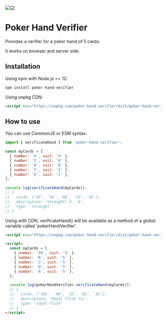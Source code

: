 [![CI](https://github.com/Hdoc1509/poker-hand-verifier/actions/workflows/ci.yml/badge.svg?branch=master)](https://github.com/Hdoc1509/poker-hand-verifier/actions/workflows/ci.yml)

# Poker Hand Verifier

Provides a verifier for a poker hand of 5 cards.

It works on browser and server side.

## Installation

Using npm with Node.js >= 12:

```sh
npm install poker-hand-verifier
```

Using unpkg CDN:

```html
<script src="https://unpkg.com/poker-hand-verifier/dist/poker-hand-verifier.min.js"></script>
```

## How to use

You can use CommonJS or ESM syntax.

```js
import { verificateHand } from 'poker-hand-verifier';

const myCards = [
  { number: '4', suit: 'S' },
  { number: '5', suit: 'H' },
  { number: '8', suit: 'D' },
  { number: '7', suit: 'S' },
  { number: '6', suit: 'C' },
];

console.log(verificateHand(myCards));
// {
//   cards: ['4S', '5H', '8D', '7S', '6C'],
//   description: 'Straight: 4 - 8',
//   type: 'straight'
// }
```

Using with CDN, verificateHand() will be available as a method of a global variable called 'pokerHandVerifier'.

```html
<script src="https://unpkg.com/poker-hand-verifier/dist/poker-hand-verifier.min.js"></script>

<script>
  const myCards = [
    { number: '10', suit: 'S' },
    { number: 'K', suit: 'S' },
    { number: 'J', suit: 'S' },
    { number: 'Q', suit: 'S' },
    { number: 'A', suit: 'S' },
  ];

  console.log(pokerHandVerifier.verificateHand(myCards));
  // {
  //   cards: ['10S', 'KH', 'JD', 'QS', 'AC'],
  //   description: 'Royal Flush (S)',
  //   type: 'royal-flush'
  // }
</script>
```
